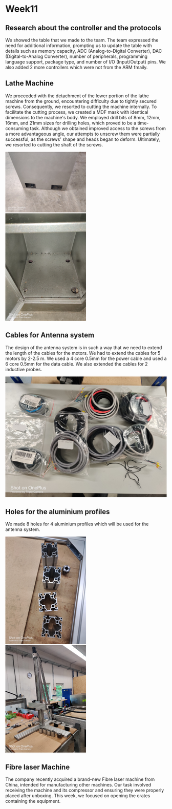 # Week11

## Research about the controller and the protocols

We showed the table that we made to the team. The team expressed the need for additional information, prompting us to update the table with details such as memory capacity, ADC (Analog-to-Digital Converter), DAC (Digital-to-Analog Converter), number of peripherals, programming language support, package type, and number of I/O (Input/Output) pins. We also added 2 more controllers which were not from the ARM fmaily. 

## Lathe Machine

We proceeded with the detachment of the lower portion of the lathe machine from the ground, encountering difficulty due to tightly secured screws. Consequently, we resorted to cutting the machine internally. To facilitate the cutting process, we created a MDF mask with identical dimensions to the machine's body. We employed drill bits of 8mm, 12mm, 16mm, and 21mm sizes for drilling holes, which proved to be a time-consuming task. Although we obtained improved access to the screws from a more advantageous angle, our attempts to unscrew them were partially successful, as the screws' shape and heads began to deform. Ultimately, we resorted to cutting the shaft of the screws.

<img src="screwbottom.jpg" alt= “” width="50%" height="50%">


<img src="screwhole.jpg" alt= “” width="50%" height="50%">

## Cables for Antenna system

The design of the antenna system is in such a way that we need to extend the length of the cables for the motors. We had to extend the cables for 5 motors by 2-2.5 m. We used a 4 core 0.5mm for the power cable and used a 6 core 0.5mm for the data cable. We also extended the cables for 2 inductive probes. 

![](extended%20cables%23.jpg "")

## Holes for the aluminium profiles

We made 8 holes for 4 aluminium profiles which will be used for the antenna system. 

<img src="holes%20for%20the%20antenna.jpg" alt= “” width="50%" height="50%">
<img src="antenna%20sys.jpg" alt= “” width="50%" height="50%">

## Fibre laser Machine

The company recently acquired a brand-new Fibre laser machine from China, intended for manufacturing other machines. Our task involved receiving the machine and its compressor and ensuring they were properly placed after unboxing. This week, we focused on opening the crates containing the equipment.



